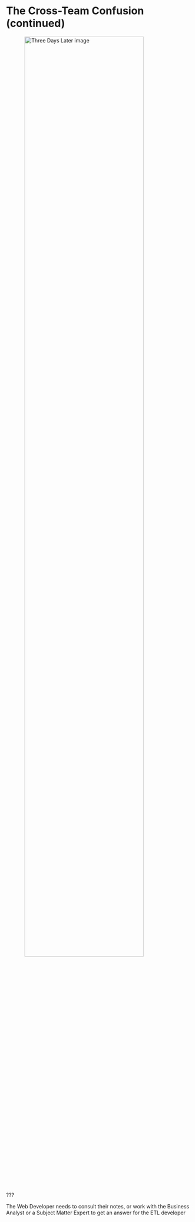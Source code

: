 # The Cross-Team Confusion (continued)

<img src="images/three-hours-later.jpg" alt="Three Days Later image" style="width: 80%; height: auto; display: block; margin: 0 auto;">

???

The Web Developer needs to consult their notes, or work with the Business Analyst or a Subject Matter Expert to get an answer for the ETL developer
